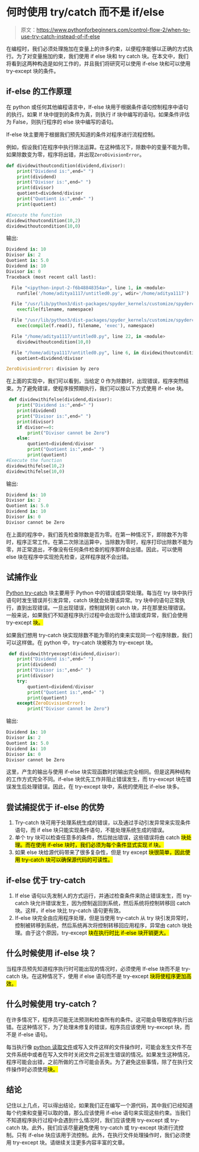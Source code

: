 # 何时使用 try/catch 而不是 if/else

> 原文：<https://www.pythonforbeginners.com/control-flow-2/when-to-use-try-catch-instead-of-if-else>

在编程时，我们必须处理施加在变量上的许多约束，以便程序能够以正确的方式执行。为了对变量施加约束，我们使用 if else 块和 try catch 块。在本文中，我们将看到这两种构造是如何工作的，并且我们将研究可以使用 if-else 块和可以使用 try-except 块的条件。

## if-else 的工作原理

在 python 或任何其他编程语言中，If-else 块用于根据条件语句控制程序中语句的执行。如果 If 块中提到的条件为真，则执行 if 块中编写的语句。如果条件评估为 False，则执行程序的 else 块中编写的语句。

If-else 块主要用于根据我们预先知道的条件对程序进行流程控制。

例如，假设我们在程序中执行除法运算。在这种情况下，除数中的变量不能为零。如果除数变为零，程序将出错，并出现`ZeroDivisionError`。

```py
def dividewithoutcondition(dividend,divisor):
    print("Dividend is:",end=" ")
    print(dividend)
    print("Divisor is:",end=" ")
    print(divisor)
    quotient=dividend/divisor
    print("Quotient is:",end=" ")
    print(quotient)

#Execute the function 
dividewithoutcondition(10,2)
dividewithoutcondition(10,0)
```

输出:

```py
Dividend is: 10
Divisor is: 2
Quotient is: 5.0
Dividend is: 10
Divisor is: 0
Traceback (most recent call last):

  File "<ipython-input-2-f6b48848354a>", line 1, in <module>
    runfile('/home/aditya1117/untitled0.py', wdir='/home/aditya1117')

  File "/usr/lib/python3/dist-packages/spyder_kernels/customize/spydercustomize.py", line 827, in runfile
    execfile(filename, namespace)

  File "/usr/lib/python3/dist-packages/spyder_kernels/customize/spydercustomize.py", line 110, in execfile
    exec(compile(f.read(), filename, 'exec'), namespace)

  File "/home/aditya1117/untitled0.py", line 22, in <module>
    dividewithoutcondition(10,0)

  File "/home/aditya1117/untitled0.py", line 6, in dividewithoutcondition
    quotient=dividend/divisor

ZeroDivisionError: division by zero
```

在上面的实现中，我们可以看到，当给定 0 作为除数时，出现错误，程序突然结束。为了避免错误，使程序按预期执行，我们可以按以下方式使用 if- else 块。

```py
 def dividewithifelse(dividend,divisor):
    print("Dividend is:",end=" ")
    print(dividend)
    print("Divisor is:",end=" ")
    print(divisor)
    if divisor==0:
        print("Divisor cannot be Zero")
    else:
        quotient=dividend/divisor
        print("Quotient is:",end=" ")
        print(quotient)
#Execute the function 
dividewithifelse(10,2)
dividewithifelse(10,0) 
```

输出:

```py
Dividend is: 10
Divisor is: 2
Quotient is: 5.0
Dividend is: 10
Divisor is: 0
Divisor cannot be Zero
```

在上面的程序中，我们首先检查除数是否为零。在第一种情况下，即除数不为零时，程序正常工作。在第二次除法运算中，当除数为零时，程序打印出除数不能为零，并正常退出，不像没有任何条件检查的程序那样会出错。因此，可以使用 else 块在程序中实现抢先检查，这样程序就不会出错。

## 试捕作业

[Python try-catch](https://www.pythonforbeginners.com/error-handling/python-try-and-except) 块主要用于 Python 中的错误或异常处理。每当在 try 块中执行语句时发生错误并引发异常，catch 块就会处理该异常。try 块中的语句正常执行，直到出现错误。一旦出现错误，控制就转到 catch 块，并在那里处理错误。一般来说，如果我们不知道程序执行过程中会出现什么错误或异常，我们会使用 try-except <mark class="annotation-text annotation-text-yoast" id="annotation-text-6dc9fb5d-350e-4f4b-a63d-9b28c66c0b0d">块。</mark>

如果我们想用 try-catch 块实现除数不能为零的约束来实现同一个程序除数，我们可以这样做。在 python 中，try-catch 块被称为 try-except 块。

```py
 def dividewithtryexcept(dividend,divisor):
    print("Dividend is:",end=" ")
    print(dividend)
    print("Divisor is:",end=" ")
    print(divisor)
    try:
        quotient=dividend/divisor
        print("Quotient is:",end=" ")
        print(quotient)
    except(ZeroDivisionError):
        print("Divisor cannot be Zero")
```

输出:

```py
Dividend is: 10
Divisor is: 2
Quotient is: 5.0
Dividend is: 10
Divisor is: 0
Divisor cannot be Zero
```

这里，产生的输出与使用 if-else 块实现函数时的输出完全相同。但是这两种结构的工作方式完全不同。if-else 块优先工作并阻止错误发生，而 try-except 块在错误发生后处理错误。因此，在 try-except 块中，系统的使用比 if-else 块多。

## 尝试捕捉优于 if-else 的优势

1.  Try-catch 块可用于处理系统生成的错误，以及通过手动引发异常来实现条件语句，而 if else 块只能实现条件语句，不能处理系统生成的错误。
2.  单个 try 块可以检查任意多的条件，然后抛出错误，这些错误将由 catch <mark class="annotation-text annotation-text-yoast" id="annotation-text-63ad66db-fd6f-4854-ab93-1694aeeb5675">块处理。而在使用 if-else 块时，我们必须为每个条件显式实现 if 块。</mark>
3.  如果 else 块给源代码带来了很多复杂性，但是 try except <mark class="annotation-text annotation-text-yoast" id="annotation-text-9f690521-f285-4c96-b9d9-78094f7ba8ec">块很简单，因此使用 try-catch 块可以确保源代码的可读性。</mark>

## if-else 优于 try-catch

1.  If else 语句以先发制人的方式运行，并通过检查条件来防止错误发生，而 try-catch 块允许错误发生，因为控制返回到系统，然后系统将控制转移回 catch 块。这样，if else 块比 try-catch 语句更有效。
2.  If-else 块完全由应用程序处理，但是当使用 try-catch 从 try 块引发异常时，控制被转移到系统，然后系统再次将控制转移回应用程序，异常由 catch 块处理。由于这个原因，try-except <mark class="annotation-text annotation-text-yoast" id="annotation-text-f4691bec-af24-48ef-a7f9-d2b2a037ef3d">块在执行时比 if-else 块开销更大。</mark>

## 什么时候使用 if-else 块？

当程序员预先知道程序执行时可能出现的情况时，必须使用 If-else 块而不是 try-catch 块。在这种情况下，使用 if else 语句而不是 try-except <mark class="annotation-text annotation-text-yoast" id="annotation-text-f9bdb2d4-4b50-48a6-8e40-373ec90b668a">块将使程序更加高效。</mark>

## 什么时候使用 try-catch？

在许多情况下，程序员可能无法预测和检查所有的条件。这可能会导致程序执行出错。在这种情况下，为了处理未修复的错误，程序员应该使用 try-except 块，而不是 if-else 语句。

每当执行像 [python 读取文件](https://www.pythonforbeginners.com/files/reading-and-writing-files-in-python)或写入文件这样的文件操作时，可能会发生文件不在文件系统中或者在写入文件时关闭文件之前发生错误的情况。如果发生这种情况，程序可能会出错，之前所做的工作可能会丢失。为了避免这些事情，除了在执行文件操作时必须使用<mark class="annotation-text annotation-text-yoast" id="annotation-text-21b2436f-f150-49b0-a0c0-7f5cf71a30a7">块。</mark>

## 结论

记住以上几点，可以得出结论，如果我们正在编写一个源代码，其中我们已经知道每个约束和变量可以取的值，那么应该使用 if-else 语句来实现这些约束。当我们不知道程序执行过程中会遇到什么情况时，我们应该使用 try-except 或 try-catch 块。此外，我们应该尽量避免使用 try-catch 或 try-except 块进行流控制。只有 if-else 块应该用于流控制。此外，在执行文件处理操作时，我们必须使用 try-except 块。请继续关注更多内容丰富的文章。